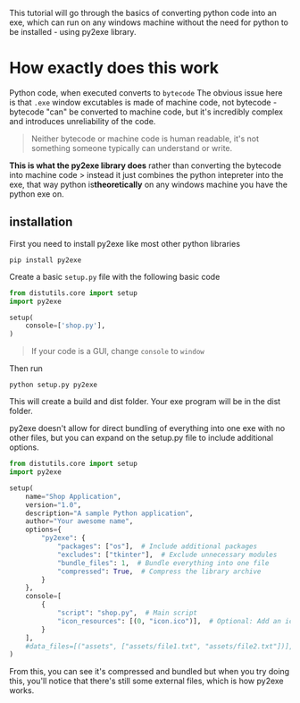 This tutorial will go through the basics of converting python code into an exe, which can run on any windows machine without the need for python to be installed - using py2exe library.

# How exactly does this work
Python code, when executed converts to `bytecode` 
The obvious issue here is that `.exe` window excutables is made of machine code, not bytecode - bytecode "can" be converted to machine code, but it's incredibly complex and introduces unreliability of the code.

> Neither bytecode or machine code is human readable, it's not something someone typically can understand or write.

**This is what the py2exe library does** rather than converting the bytecode into machine code > instead it just combines the python intepreter into the exe, that way python is**theoretically** on any windows machine you have the python exe on.


## installation
First you need to install py2exe like most other python libraries
```
pip install py2exe
```

Create a basic `setup.py` file with the following basic code

```python
from distutils.core import setup
import py2exe

setup(
    console=['shop.py'],
)
```

> If your code is a GUI, change `console` to `window`

Then run
```
python setup.py py2exe
```
This will create a build and dist folder. Your exe program will be in the dist folder.


py2exe doesn't allow for direct bundling of everything into one exe with no other files, but you can expand on the setup.py file to include additional options.

```python
from distutils.core import setup
import py2exe

setup(
    name="Shop Application",
    version="1.0",
    description="A sample Python application",
    author="Your awesome name",
    options={
        "py2exe": {
            "packages": ["os"],  # Include additional packages
            "excludes": ["tkinter"],  # Exclude unnecessary modules
            "bundle_files": 1,  # Bundle everything into one file
            "compressed": True,  # Compress the library archive
        }
    },
    console=[
        {
            "script": "shop.py",  # Main script
            "icon_resources": [(0, "icon.ico")],  # Optional: Add an icon
        }
    ],
    #data_files=[("assets", ["assets/file1.txt", "assets/file2.txt"])],  # Include additional files
)

```

From this, you can see it's compressed and bundled but when you try doing this, you'll notice that there's still some external files, which is how py2exe works.